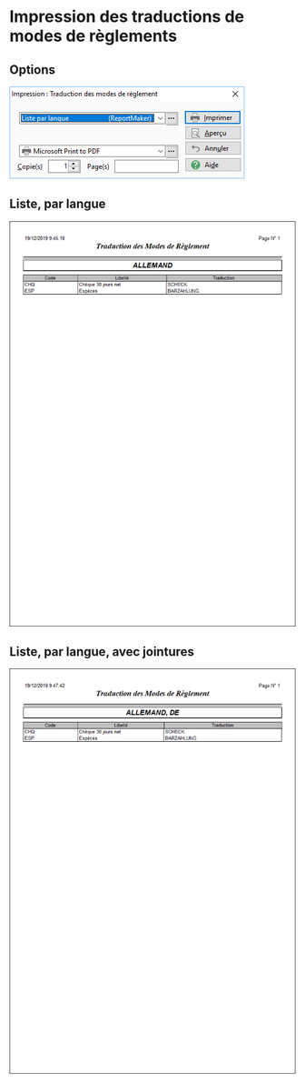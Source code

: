 # Impression des traductions de modes de règlements

## Options


![](../../assets/images/Traductions/4/Filtres.png)


## Liste, par langue


![](../../assets/images/Traductions/4/ExempleListeParLangue.png)


## Liste, par langue, avec jointures


![](../../assets/images/Traductions/4/ExempleListeParLangueAvecJointure.png)


